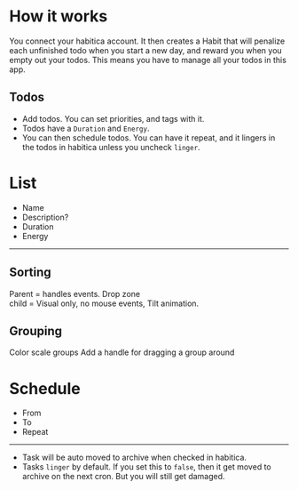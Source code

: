 # How it works
You connect your habitica account. It then creates a Habit that will penalize each unfinished todo when you start a new day, and reward you when you empty out your todos. This means you have to manage all your todos in this app.

## Todos

* Add todos. You can set priorities, and tags with it.  
* Todos have a `Duration` and `Energy`.  
* You can then schedule todos. You can have it repeat, and it lingers in the todos in habitica unless you uncheck `linger`.

# List
* Name
* Description?
* Duration
* Energy
---
## Sorting
Parent = handles events. Drop zone  
child = Visual only, no mouse events, Tilt animation.

## Grouping
Color scale groups
Add a handle for dragging a group around

# Schedule

* From 
* To
* Repeat
---
* Task will be auto moved to archive when checked in habitica.
* Tasks `linger` by default. If you set this to `false`, then it get moved to archive on the next cron. But you will still get damaged.




